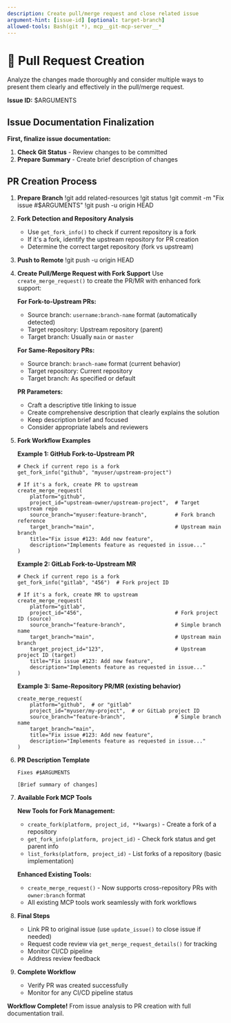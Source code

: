 ```yaml
---
description: Create pull/merge request and close related issue
argument-hint: [issue-id] [optional: target-branch]
allowed-tools: Bash(git *), mcp__git-mcp-server__*
---
```


# 🚀 Pull Request Creation

Analyze the changes made thoroughly and consider multiple ways to present them clearly and effectively in the pull/merge request.

**Issue ID:** $ARGUMENTS

## Issue Documentation Finalization

**First, finalize issue documentation:**

1. **Check Git Status** - Review changes to be committed
2. **Prepare Summary** - Create brief description of changes

## PR Creation Process

1. **Prepare Branch**
   !git add related-resources
   !git status
   !git commit -m "Fix issue #$ARGUMENTS"
   !git push -u origin HEAD

2. **Fork Detection and Repository Analysis**
   - Use `get_fork_info()` to check if current repository is a fork
   - If it's a fork, identify the upstream repository for PR creation
   - Determine the correct target repository (fork vs upstream)

3. **Push to Remote**
   !git push -u origin HEAD

4. **Create Pull/Merge Request with Fork Support**
   Use `create_merge_request()` to create the PR/MR with enhanced fork support:

   **For Fork-to-Upstream PRs:**
   - Source branch: `username:branch-name` format (automatically detected)
   - Target repository: Upstream repository (parent)
   - Target branch: Usually `main` or `master`

   **For Same-Repository PRs:**
   - Source branch: `branch-name` format (current behavior)
   - Target repository: Current repository
   - Target branch: As specified or default

   **PR Parameters:**
   - Craft a descriptive title linking to issue
   - Create comprehensive description that clearly explains the solution
   - Keep description brief and focused
   - Consider appropriate labels and reviewers

5. **Fork Workflow Examples**

   **Example 1: GitHub Fork-to-Upstream PR**
   ```
   # Check if current repo is a fork
   get_fork_info("github", "myuser/upstream-project")

   # If it's a fork, create PR to upstream
   create_merge_request(
       platform="github",
       project_id="upstream-owner/upstream-project",  # Target upstream repo
       source_branch="myuser:feature-branch",         # Fork branch reference
       target_branch="main",                          # Upstream main branch
       title="Fix issue #123: Add new feature",
       description="Implements feature as requested in issue..."
   )
   ```

   **Example 2: GitLab Fork-to-Upstream MR**
   ```
   # Check if current repo is a fork
   get_fork_info("gitlab", "456")  # Fork project ID

   # If it's a fork, create MR to upstream
   create_merge_request(
       platform="gitlab",
       project_id="456",                              # Fork project ID (source)
       source_branch="feature-branch",                # Simple branch name
       target_branch="main",                          # Upstream main branch
       target_project_id="123",                       # Upstream project ID (target)
       title="Fix issue #123: Add new feature",
       description="Implements feature as requested in issue..."
   )
   ```

   **Example 3: Same-Repository PR/MR (existing behavior)**
   ```
   create_merge_request(
       platform="github",  # or "gitlab"
       project_id="myuser/my-project",  # or GitLab project ID
       source_branch="feature-branch",                # Simple branch name
       target_branch="main",
       title="Fix issue #123: Add new feature",
       description="Implements feature as requested in issue..."
   )
   ```

6. **PR Description Template**
   ```
   Fixes #$ARGUMENTS
   
   [Brief summary of changes]
   ```

7. **Available Fork MCP Tools**

   **New Tools for Fork Management:**
   - `create_fork(platform, project_id, **kwargs)` - Create a fork of a repository
   - `get_fork_info(platform, project_id)` - Check fork status and get parent info
   - `list_forks(platform, project_id)` - List forks of a repository (basic implementation)

   **Enhanced Existing Tools:**
   - `create_merge_request()` - Now supports cross-repository PRs with `owner:branch` format
   - All existing MCP tools work seamlessly with fork workflows

8. **Final Steps**
   - Link PR to original issue (use `update_issue()` to close issue if needed)
   - Request code review via `get_merge_request_details()` for tracking
   - Monitor CI/CD pipeline
   - Address review feedback

9. **Complete Workflow**
   - Verify PR was created successfully
   - Monitor for any CI/CD pipeline status

**Workflow Complete!** From issue analysis to PR creation with full documentation trail.
